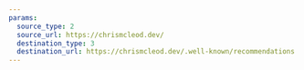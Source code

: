 ```yaml
---
params:
  source_type: 2
  source_url: https://chrismcleod.dev/
  destination_type: 3
  destination_url: https://chrismcleod.dev/.well-known/recommendations.opml
---
```

